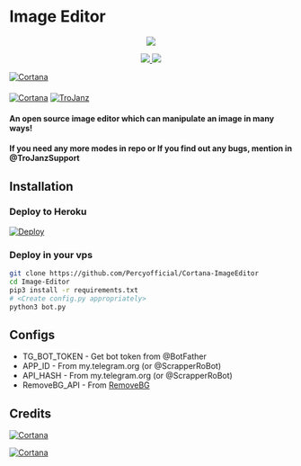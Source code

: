 # Image Editor

<p align="center">
  <a href="https://www.python.org">
    <img src="http://ForTheBadge.com/images/badges/made-with-python.svg">

  </a>
</p>
<p align="center">
  <a href="https://github.com/PercyOfficial/Image-Editor/stargazers">
    <img src="https://img.shields.io/github/stars/PercyOfficial/Cortana-ImageEditor?style=social">

  </a>
  
  <a href="https://github.com/PercyOfficial/Image-Editor/fork">
    <img src="https://img.shields.io/github/forks/PercyOfficial/Cortana-ImageEditor?label=Fork&style=social">

  </a>  
</p>

[![Cortana](https://img.shields.io/badge/Cortana-Channel-orange?style=for-the-badge&logo=telegram)](https://t.me/Cortana_Updates)  
ㅤㅤㅤㅤㅤㅤㅤ  
[![Cortana](https://img.shields.io/badge/Cortana-Support-red?style=flat&logo=telegram)](https://t.me/Team_Cortana)  [![TroJanz](https://img.shields.io/badge/Cortana-Website-red?style=flat&logo=CodersRank)](https://www.matheeshaofficial.tk)  



#### An open source image editor which can manipulate an image in many ways!
#### If you need any more modes in repo or If you find out any bugs, mention in @TroJanzSupport

## Installation

### Deploy to Heroku
[![Deploy](https://www.herokucdn.com/deploy/button.svg)](https://heroku.com/deploy?template=https://github.com/PercyOfficial/Cortana-ImageEditor)

### Deploy in your vps
```sh
git clone https://github.com/Percyofficial/Cortana-ImageEditor
cd Image-Editor
pip3 install -r requirements.txt
# <Create config.py appropriately>
python3 bot.py
```

## Configs

* TG_BOT_TOKEN  - Get bot token from @BotFather
* APP_ID        - From my.telegram.org (or @ScrapperRoBot)
* API_HASH      - From my.telegram.org (or @ScrapperRoBot)
* RemoveBG_API  - From [RemoveBG](https://www.remove.bg/b/background-removal-api)

## Credits

[![Cortana](https://img.shields.io/badge/Stack_Overflow-FE7A16?style=for-the-badge&logo=stack-overflow&logoColor=white)](https://stackoverflow.com/)

[![Cortana](https://img.shields.io/badge/Pyrogram%20-%23F37626.svg?&style=for-the-badge&logo=telegram&logoColor=white)](https://github.com/pyrogram/pyrogram)


